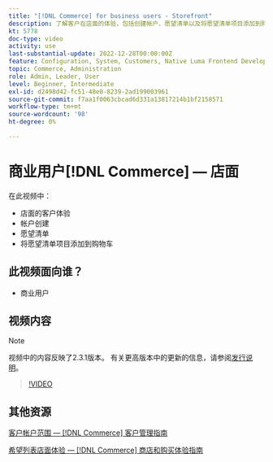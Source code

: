 ```yaml
---
title: "[!DNL Commerce] for business users - Storefront"
description: 了解客户在店面的体验，包括创建帐户、愿望清单以及将愿望清单项目添加到购物车
kt: 5778
doc-type: video
activity: use
last-substantial-update: 2022-12-28T00:00:00Z
feature: Configuration, System, Customers, Native Luma Frontend Development, Page Content, Site Navigation
topic: Commerce, Administration
role: Admin, Leader, User
level: Beginner, Intermediate
exl-id: d2498d42-fc51-48e0-8239-2ad199003961
source-git-commit: f7aa1f0063cbcad6d331a13817214b1bf2158571
workflow-type: tm+mt
source-wordcount: '98'
ht-degree: 0%

---
```


# 商业用户[!DNL Commerce] — 店面

在此视频中：

- 店面的客户体验
- 帐户创建
- 愿望清单
- 将愿望清单项目添加到购物车

## 此视频面向谁？

- 商业用户

## 视频内容

>[!NOTE]
>
>视频中的内容反映了2.3.1版本。 有关更高版本中的更新的信息，请参阅[发行说明](https://experienceleague.adobe.com/docs/commerce-operations/release/notes/overview.html)。

>[!VIDEO](https://video.tv.adobe.com/v/36188?quality=12&learn=on)

## 其他资源

[客户帐户范围 —  [!DNL Commerce] 客户管理指南](https://experienceleague.adobe.com/docs/commerce-admin/customers/customer-accounts/customer-account-scope.html)

[希望列表店面体验 —  [!DNL Commerce] 商店和购买体验指南](https://experienceleague.adobe.com/docs/commerce-admin/stores-sales/shopper-tools/wish-lists/wishlist-storefront.html)
